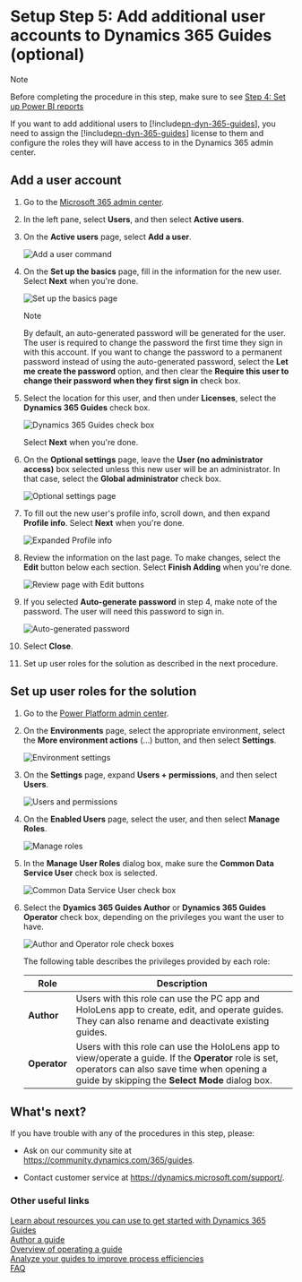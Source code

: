 
# Setup Step 5: Add additional user accounts to Dynamics 365 Guides (optional)

>[!NOTE]
>Before completing the procedure in this step, make sure to see [Step 4: Set up Power BI reports](setup-step-four.md)

If you want to add additional users to [!include[pn-dyn-365-guides](../includes/pn-dyn-365-guides.md)], you need to assign the [!include[pn-dyn-365-guides](../includes/pn-dyn-365-guides.md)] license to them and configure the roles they will have access to in the Dynamics 365 admin center.

## Add a user account

1. Go to the [Microsoft 365 admin center](https://admin.microsoft.com/AdminPortal/Home).

2. In the left pane, select **Users**, and then select **Active users**. 

3. On the **Active users** page, select **Add a user**.

   ![Add a user command](media/add-additional-user.png "Add a user command") 

4. On the **Set up the basics** page, fill in the information for the new user. Select **Next** when you're done.

   ![Set up the basics page](media/setup-basics.png "Set up the basics page")

   > [!NOTE]
   > By default, an auto-generated password will be generated for the user. The user is required to change the password the first time they sign in with this account. If you want to change the password to a permanent password instead of using the auto-generated password, select the **Let me create the password** option, and then clear the **Require this user to change their password when they first sign in** check box. 
 
5. Select the location for this user, and then under **Licenses**, select the **Dynamics 365 Guides** check box. 

    ![Dynamics 365 Guides check box](media/assign-license-user.png "Dynamics 365 Guides check box") 

     Select **Next** when you're done.
   
6. On the **Optional settings** page, leave the **User (no administrator access)** box selected unless this new user will be an administrator. In that case, select the **Global administrator** check box. 

   ![Optional settings page](media/user-optional-settings.png "Optional settings page") 
   
7. To fill out the new user's profile info, scroll down, and then expand **Profile info**. Select **Next** when you're done.
   
   ![Expanded Profile info](media/expanded-profile-info.png "Expanded Profile info")
   
8. Review the information on the last page. To make changes, select the **Edit** button below each section. Select **Finish Adding** when you're done.

   ![Review page with Edit buttons](media/review-page.png "Review page with Edit buttons")

8. If you selected **Auto-generate password** in step 4, make note of the password. The user will need this password to sign in.

   ![Auto-generated password](media/review-user-settings.png "Auto-generated password") 
   
9. Select **Close**.

10. Set up user roles for the solution as described in the next procedure.

## Set up user roles for the solution

1. Go to the [Power Platform admin center](https://admin.powerplatform.microsoft.com/). 

2. On the **Environments** page, select the appropriate environment, select the **More environment actions** (...) button, and then select **Settings**. 

    ![Environment settings](media/environment-settings.PNG "Environment settings")

3. On the **Settings** page, expand **Users + permissions**, and then select **Users**.

    ![Users and permissions](media/settings-page.png "Users and permissions")    
    
4. On the **Enabled Users** page, select the user, and then select **Manage Roles**. 

    ![Manage roles](media/manage-roles.png "Manage roles")
 
5. In the **Manage User Roles** dialog box, make sure the **Common Data Service User** check box is selected.
         
    ![Common Data Service User check box](media/common-data-service-user.PNG "Common Data Service User check box")
    
6. Select the **Dyamics 365 Guides Author** or **Dynamics 365 Guides Operator** check box, depending on the privileges you want the user to have.

    ![Author and Operator role check boxes](media/select-role.PNG "Author and Operator role check boxes")
    
    The following table describes the privileges provided by each role:
    
    |Role|Description|
    |-----------------------|----------------------------------------------------------------------|
    |**Author**|Users with this role can use the PC app and HoloLens app to create, edit, and operate guides. They can also rename and deactivate existing guides.|
    |**Operator**|Users with this role can use the HoloLens app to view/operate a guide. If the **Operator** role is set, operators can also save time when opening a guide by skipping the **Select Mode** dialog box.|
      
## What's next?

If you have trouble with any of the procedures in this step, please:

- Ask on our community site at https://community.dynamics.com/365/guides.

- Contact customer service at https://dynamics.microsoft.com/support/.

### Other useful links

[Learn about resources you can use to get started with Dynamics 365 Guides](get-started.md)<br>
[Author a guide](authoring-overview.md)<br>
[Overview of operating a guide](operator-overview.md)<br>
[Analyze your guides to improve process efficiencies](analytics-guide.md)<br>
[FAQ](faq.md)

